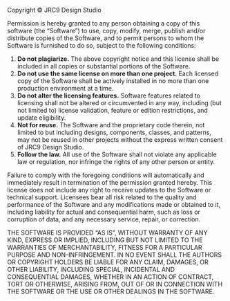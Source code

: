 Copyright © JRC9 Design Studio

Permission is hereby granted to any person obtaining a copy of this software (the “Software”) to use, copy, modify, merge, publish and/or distribute copies of the Software, and to permit persons to whom the Software is furnished to do so, subject to the following conditions:

1. **Do not plagiarize.** The above copyright notice and this license shall be included in all copies or substantial portions of the Software.
2. **Do not use the same license on more than one project.** Each licensed copy of the Software shall be actively installed in no more than one production environment at a time.
3. **Do not alter the licensing features.** Software features related to licensing shall not be altered or circumvented in any way, including (but not limited to) license validation, feature or edition restrictions, and update eligibility.
4. **Not for reuse.** The Software and the proprietary code therein, not limited to but including  designs, components, classes, and patterns, may not be reused in other projects without the express written consent of JRC9 Design Studio.
5. **Follow the law.** All use of the Software shall not violate any applicable law or regulation, nor infringe the rights of any other person or entity.

Failure to comply with the foregoing conditions will automatically and immediately result in termination of the permission granted hereby. This license does not include any right to receive updates to the Software or technical support. Licensees bear all risk related to the quality and performance of the Software and any modifications made or obtained to it, including liability for actual and consequential harm, such as loss or corruption of data, and any necessary service, repair, or correction.

THE SOFTWARE IS PROVIDED “AS IS”, WITHOUT WARRANTY OF ANY KIND, EXPRESS OR IMPLIED, INCLUDING BUT NOT LIMITED TO THE WARRANTIES OF MERCHANTABILITY, FITNESS FOR A PARTICULAR PURPOSE AND NON-INFRINGEMENT. IN NO EVENT SHALL THE AUTHORS OR COPYRIGHT HOLDERS BE LIABLE FOR ANY CLAIM, DAMAGES, OR OTHER LIABILITY, INCLUDING SPECIAL, INCIDENTAL AND CONSEQUENTIAL DAMAGES, WHETHER IN AN ACTION OF CONTRACT, TORT OR OTHERWISE, ARISING FROM, OUT OF OR IN CONNECTION WITH THE SOFTWARE OR THE USE OR OTHER DEALINGS IN THE SOFTWARE.